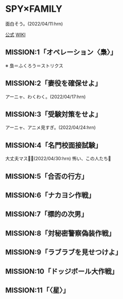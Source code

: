 # SPY×FAMILY

面白そう。(2022/04/11:hrn)

[公式](https://spy-family.net/) 
[WIKI](https://ja.wikipedia.org/wiki/SPY%C3%97FAMILY) 

## MISSION:1「オペレーション〈梟〉」

※ 梟＝ふくろう＝ストリクス

## MISSION:2「妻役を確保せよ」

アーニャ、わくわく。(2022/04/17:hrn)

## MISSION:3「受験対策をせよ」

アーニャ、アニメ見すぎ。(2022/04/24:hrn)

## MISSION:4「名門校面接試験」

大丈夫マス:ok_woman:(2022/04/30:hrn)
怖い、この人たち:monocle_face:

## MISSION:5「合否の行方」

## MISSION:6「ナカヨシ作戦」

## MISSION:7「標的の次男」

## MISSION:8「対秘密警察偽装作戦」

## MISSION:9「ラブラブを見せつけよ」

## MISSION:10「ドッジボール大作戦」

## MISSION:11「〈星〉」
